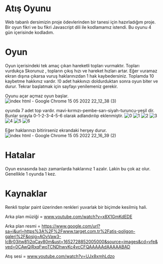 # Atış Oyunu
Web tabanlı dersimizin proje ödevlerinden bir tanesi için hazırladığım proje. Bir oyun fikri ve bu fikri Javascript dili ile kodlamamız istendi. Bu oyunu 4 gün içerisinde kodladım.
# Oyun
Oyun içerisindeki tek amaç çıkan hareketli topları vurmaktır. Topları vurdukça Skorunuz , topların çıkış hızı ve hareket hızları artar. Eğer vuramaz ekran dışına çıkarsa vuruş haklarınızdan 1 hak kaybedersiniz. Toplamda 10 kaybetme hakkınız vardır. !0 adet hakkınızı doldurduktan sonra oyun biter ve durur. Tekrar başlatmak için sayfayı yenilemeniz gerekir.


Oyunu açar açmaz oyun başlar.
![index html - Google Chrome 15 05 2022 22_12_38 (3)](https://user-images.githubusercontent.com/75831010/168490565-97cea69b-9c78-4aac-a0ea-fbc555317fa8.png)

oyunda 7 adet top vardır.
mavi-kırmızı-pembe-sarı-siyah-turuncu-yeşil dir.
Bunlar sırayla 0-1-2-3-4-5-6 olarak adlandırılıp eklenmiştir.
![0](https://user-images.githubusercontent.com/75831010/168490595-3e3c3c29-0db5-4e16-844b-218cb9cb5d56.jpg)
![1](https://user-images.githubusercontent.com/75831010/168490598-0f5a2b75-0dab-49cf-94fe-4d294d2b1814.jpg)
![2](https://user-images.githubusercontent.com/75831010/168490600-2da17f66-528d-4aed-ae0a-e6c78624a988.jpg)
![3](https://user-images.githubusercontent.com/75831010/168490601-2db30e1e-fe8f-4174-ab9c-5553db102eb1.jpg)
![4](https://user-images.githubusercontent.com/75831010/168490605-23690a41-65a2-4bd3-a454-159b16b2d84b.jpg)
![5](https://user-images.githubusercontent.com/75831010/168490607-0cf92448-b096-4da2-bfe6-13b0568718b6.jpg)
![6](https://user-images.githubusercontent.com/75831010/168490612-60dffed5-5fa1-4551-ada4-167b2e900372.jpg)


Eğer haklarınızı bitirirseniz ekrandaki herşey durur.
![index html - Google Chrome 15 05 2022 22_16_39 (2)](https://user-images.githubusercontent.com/75831010/168490078-3b58fbab-455b-4bb1-a686-9e549ab4cd3e.png)

# Hatalar
Oyun esnasında bazı zamanlarda haklarınız 1 azalır. Lakin bu çok az olur. Genellikle 1 oyunda 1 kez.

# Kaynaklar
Renkli toplar paint üzerinden renkleri yuvarlak bir biçimde kesilmiş hali.

Arka plan müziği = www.youtube.com/watch?v=x8X1GmKdEDE


Arka plan resmi = https://www.google.com/url?sa=i&url=https%3A%2F%2Fwww.target.com.tr%2Fatis-poligon-galeri%2F&psig=AOvVaw3-lcBr03itw81i2qCav80m&ust=1652728852005000&source=images&cd=vfe&ved=0CAwQjRxqFwoTCNDhwvKc4vcCFQAAAAAdAAAAABAD


Atış sesi = www.youtube.com/watch?v=UJx8xmhLdzo



